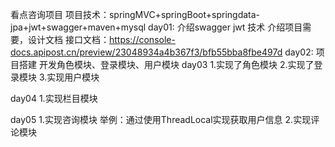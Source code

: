 看点咨询项目
项目技术：springMVC+springBoot+springdata-jpa+jwt+swagger+maven+mysql
day01:
介绍swagger jwt 技术
介绍项目需要，设计文档 接口文档：https://console-docs.apipost.cn/preview/23048934a4b367f3/bfb55bba8fbe497d
day02:
项目搭建
开发角色模块、登录模块、用户模块
day03
1.实现了角色模块 2.实现了登录模块 3.实现用户模块

day04
1.实现栏目模块

day05
1.实现咨询模块 举例：通过使用ThreadLocal实现获取用户信息 2.实现评论模块